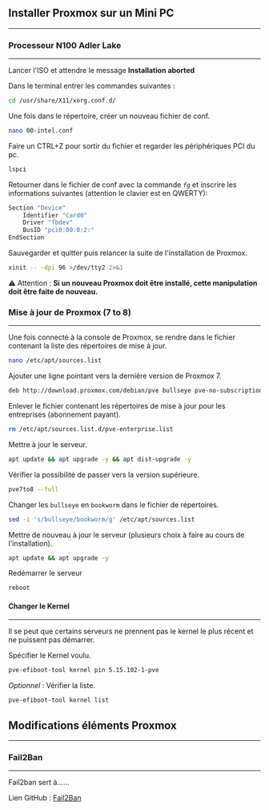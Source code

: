 
## Installer Proxmox sur un Mini PC
---
### Processeur N100 Adler Lake
---
Lancer l'ISO et attendre le message **Installation aborted**

Dans le terminal entrer les commandes suivantes :
```bash
cd /usr/share/X11/xorg.conf.d/
```

Une fois dans le répertoire, créer un nouveau fichier de conf.
```bash
nano 00-intel.conf
```

Faire un CTRL+Z pour sortir du fichier et regarder les périphériques PCI du pc.
```bash
lspci
```

Retourner dans le fichier de conf avec la commande *`fg`* et inscrire les informations suivantes (attention le clavier est en QWERTY):
```bash
Section "Device"
	Identifier "Card0"
	Driver "fbdev"
	BusID "pci0:00:0:2:"
EndSection
```

Sauvegarder et quitter puis relancer la suite de l'installation de Proxmox.
```bash
xinit -- -dpi 96 >/dev/tty2 2>&1
```

⚠️ Attention :
**Si un nouveau Proxmox doit être installé, cette manipulation doit être faite de nouveau.**
### Mise à jour de Proxmox (7 to 8)
---
Une fois connecté à la console de Proxmox, se rendre dans le fichier contenant la liste des répertoires de mise à jour.
```bash
nano /etc/apt/sources.list
```

Ajouter une ligne pointant vers la dernière version de Proxmox 7.
```bash
deb http://download.proxmox.com/debian/pve bullseye pve-no-subscription
```

Enlever le fichier contenant les répertoires de mise à jour pour les entreprises (abonnement payant).
```bash
rm /etc/apt/sources.list.d/pve-enterprise.list
```

Mettre à jour le serveur.
```bash
apt update && apt upgrade -y && apt dist-upgrade -y
```

Vérifier la possibilité de passer vers la version supérieure.
```bash
pve7to8 --full
```

Changer les `bullseye` en `bookworm` dans le fichier de répertoires.
```bash
sed -i 's/bullseye/bookworm/g' /etc/apt/sources.list
```

Mettre de nouveau à jour le serveur (plusieurs choix à faire au cours de l'installation).
```bash
apt update && apt upgrade -y
```

Redémarrer le serveur
```bash
reboot
```

#### Changer le Kernel
---
Il se peut que certains serveurs ne prennent pas le kernel le plus récent et ne puissent pas démarrer. 

Spécifier le Kernel voulu.
```bash
pve-efiboot-tool kernel pin 5.15.102-1-pve
```

*Optionnel* : Vérifier la liste.
```bash
pve-efiboot-tool kernel list
```

## Modifications éléments Proxmox
---

### Fail2Ban
---
Fail2ban sert à......

Lien GitHub : [Fail2Ban](Proxmox/Fail2ban.md)
